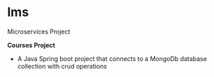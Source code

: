 # lms
Microservices Project

**Courses Project**
- A Java Spring boot project that connects to a MongoDb database collection with crud operations
